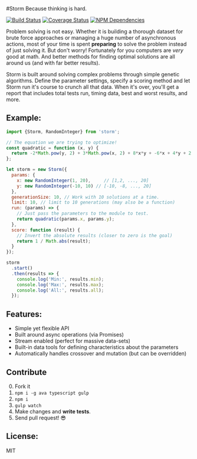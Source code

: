 #Storm
Because thinking is hard.

[![Build Status](https://travis-ci.org/JimmyBoh/storm.svg?branch=master)](https://travis-ci.org/JimmyBoh/storm)
[![Coverage Status](https://coveralls.io/repos/github/JimmyBoh/storm/badge.svg?branch=master)](https://coveralls.io/github/JimmyBoh/storm?branch=master)
[![NPM Dependencies](https://david-dm.org/JimmyBoh/storm.svg)](https://david-dm.org/JimmyBoh/storm)

Problem solving is not easy. Whether it is building a thorough dataset for brute force approaches or managing a huge number of asynchronous actions, most of your time is spent **preparing** to solve the problem instead of just solving it.
But don't worry! Fortunately for you computers are _very_ good at math.
And better methods for finding optimal solutions are all around us (and with far better results).

Storm is built around solving complex problems through simple genetic algorithms.
Define the parameter settings, specify a scoring method and let Storm run it's course to crunch all that data.
When it's over, you'll get a report that includes total tests run, timing data, best and worst results, and more.


## Example:

```js
import {Storm, RandomInteger} from 'storm';

// The equation we are trying to optimize!
const quadratic = function (x, y) {
  return -2*Math.pow(y, 2) + 3*Math.pow(x, 2) + 8*x*y + -6*x + 4*y + 2;
};

let storm = new Storm({
  params: {
    x: new RandomInteger(1, 20),     // [1,2, ..., 20]
    y: new RandomInteger(-10, 10) // [-10, -8, ..., 20]
  },
  generationSize: 10, // Work with 10 solutions at a time.
  limit: 10, // limit to 10 generations (may also be a function)
  run: (params) => {
    // Just pass the parameters to the module to test.
    return quadratic(params.x, params.y);
  },
  score: function (result) {
    // Invert the absolute results (closer to zero is the goal)
    return 1 / Math.abs(result);
  }
});

storm
  .start()
  .then(results => {
    console.log('Min:', results.min);
    console.log('Max:', results.max);
    console.log('All:', results.all);
  });
```


## Features:
 - Simple yet flexible API
 - Built around async operations (via Promises)
 - Stream enabled (perfect for massive data-sets)
 - Built-in data tools for defining characteristics about the parameters
 - Automatically handles crossover and mutation (but can be overridden)
 
## Contribute
 
 0. Fork it
 1. `npm i -g ava typescript gulp`
 2. `npm i`
 4. `gulp watch`
 5. Make changes and **write tests**.
 6. Send pull request! :sunglasses:
 
## License:
 
MIT